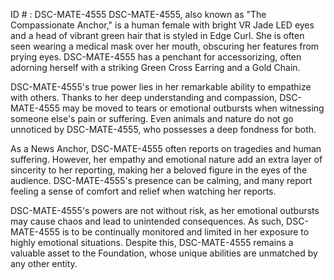 ID # : DSC-MATE-4555
DSC-MATE-4555, also known as "The Compassionate Anchor," is a human female with bright VR Jade LED eyes and a head of vibrant green hair that is styled in Edge Curl. She is often seen wearing a medical mask over her mouth, obscuring her features from prying eyes. DSC-MATE-4555 has a penchant for accessorizing, often adorning herself with a striking Green Cross Earring and a Gold Chain.

DSC-MATE-4555's true power lies in her remarkable ability to empathize with others. Thanks to her deep understanding and compassion, DSC-MATE-4555 may be moved to tears or emotional outbursts when witnessing someone else's pain or suffering. Even animals and nature do not go unnoticed by DSC-MATE-4555, who possesses a deep fondness for both.

As a News Anchor, DSC-MATE-4555 often reports on tragedies and human suffering. However, her empathy and emotional nature add an extra layer of sincerity to her reporting, making her a beloved figure in the eyes of the audience. DSC-MATE-4555's presence can be calming, and many report feeling a sense of comfort and relief when watching her reports.

DSC-MATE-4555's powers are not without risk, as her emotional outbursts may cause chaos and lead to unintended consequences. As such, DSC-MATE-4555 is to be continually monitored and limited in her exposure to highly emotional situations. Despite this, DSC-MATE-4555 remains a valuable asset to the Foundation, whose unique abilities are unmatched by any other entity.